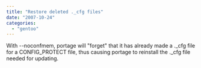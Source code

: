 ```yaml
---
title: "Restore deleted ._cfg files"
date: "2007-10-24"
categories: 
  - "gentoo"
---
```


With --noconfmem, portage will "forget" that it has already made a .\_cfg file for a CONFIG\_PROTECT file, thus causing portage to reinstall the .\_cfg file needed for updating.
